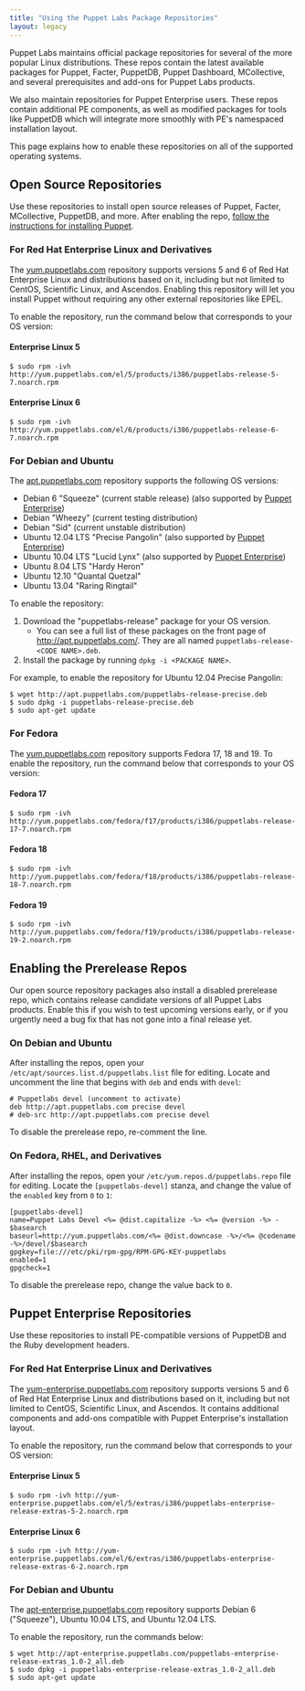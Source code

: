 ```yaml
---
title: "Using the Puppet Labs Package Repositories"
layout: legacy
---
```


[peinstall]: /pe/latest/install_basic.html

Puppet Labs maintains official package repositories for several of the more popular Linux distributions. These repos contain the latest available packages for Puppet, Facter, PuppetDB, Puppet Dashboard, MCollective, and several prerequisites and add-ons for Puppet Labs products.

We also maintain repositories for Puppet Enterprise users. These repos contain additional PE components, as well as modified packages for tools like PuppetDB which will integrate more smoothly with PE's namespaced installation layout.

This page explains how to enable these repositories on all of the supported operating systems.

Open Source Repositories
-----

Use these repositories to install open source releases of Puppet, Facter, MCollective, PuppetDB, and more. After enabling the repo, [follow the instructions for installing Puppet](./installation.html).

### For Red Hat Enterprise Linux and Derivatives

The [yum.puppetlabs.com](http://yum.puppetlabs.com) repository supports versions 5 and 6 of Red Hat Enterprise Linux and distributions based on it, including but not limited to CentOS, Scientific Linux, and Ascendos. Enabling this repository will let you install Puppet without requiring any other external repositories like EPEL.

To enable the repository, run the command below that corresponds to your OS version:

#### Enterprise Linux 5

    $ sudo rpm -ivh http://yum.puppetlabs.com/el/5/products/i386/puppetlabs-release-5-7.noarch.rpm

#### Enterprise Linux 6

    $ sudo rpm -ivh http://yum.puppetlabs.com/el/6/products/i386/puppetlabs-release-6-7.noarch.rpm

### For Debian and Ubuntu

The [apt.puppetlabs.com](http://apt.puppetlabs.com) repository supports the following OS versions:

* Debian 6 "Squeeze" (current stable release) (also supported by [Puppet Enterprise][peinstall])
* Debian "Wheezy" (current testing distribution)
* Debian "Sid" (current unstable distribution)
* Ubuntu 12.04 LTS "Precise Pangolin" (also supported by [Puppet Enterprise][peinstall])
* Ubuntu 10.04 LTS "Lucid Lynx" (also supported by [Puppet Enterprise][peinstall])
* Ubuntu 8.04 LTS "Hardy Heron"
* Ubuntu 12.10 "Quantal Quetzal"
* Ubuntu 13.04 "Raring Ringtail"

To enable the repository:

1. Download the "puppetlabs-release" package for your OS version.
    * You can see a full list of these packages on the front page of <http://apt.puppetlabs.com/>. They are all named `puppetlabs-release-<CODE NAME>.deb`.
2. Install the package by running `dpkg -i <PACKAGE NAME>`.

For example, to enable the repository for Ubuntu 12.04 Precise Pangolin:

    $ wget http://apt.puppetlabs.com/puppetlabs-release-precise.deb
    $ sudo dpkg -i puppetlabs-release-precise.deb
    $ sudo apt-get update

### For Fedora

The [yum.puppetlabs.com](http://yum.puppetlabs.com) repository supports Fedora 17, 18 and 19. To enable the repository, run the command below that corresponds to your OS version:

#### Fedora 17

    $ sudo rpm -ivh http://yum.puppetlabs.com/fedora/f17/products/i386/puppetlabs-release-17-7.noarch.rpm

#### Fedora 18

    $ sudo rpm -ivh http://yum.puppetlabs.com/fedora/f18/products/i386/puppetlabs-release-18-7.noarch.rpm

#### Fedora 19

    $ sudo rpm -ivh http://yum.puppetlabs.com/fedora/f19/products/i386/puppetlabs-release-19-2.noarch.rpm

Enabling the Prerelease Repos
-----

Our open source repository packages also install a disabled prerelease repo, which contains release candidate versions of all Puppet Labs products. Enable this if you wish to test upcoming versions early, or if you urgently need a bug fix that has not gone into a final release yet.

### On Debian and Ubuntu

After installing the repos, open your `/etc/apt/sources.list.d/puppetlabs.list` file for editing. Locate and uncomment the line that begins with `deb` and ends with `devel`:

    # Puppetlabs devel (uncomment to activate)
    deb http://apt.puppetlabs.com precise devel
    # deb-src http://apt.puppetlabs.com precise devel

To disable the prerelease repo, re-comment the line.

### On Fedora, RHEL, and Derivatives

After installing the repos, open your `/etc/yum.repos.d/puppetlabs.repo` file for editing. Locate the `[puppetlabs-devel]` stanza, and change the value of the `enabled` key from `0` to `1`:

    [puppetlabs-devel]
    name=Puppet Labs Devel <%= @dist.capitalize -%> <%= @version -%> - $basearch
    baseurl=http://yum.puppetlabs.com/<%= @dist.downcase -%>/<%= @codename -%>/devel/$basearch
    gpgkey=file:///etc/pki/rpm-gpg/RPM-GPG-KEY-puppetlabs
    enabled=1
    gpgcheck=1

To disable the prerelease repo, change the value back to `0`.

Puppet Enterprise Repositories
-----

Use these repositories to install PE-compatible versions of PuppetDB and the Ruby development headers.

### For Red Hat Enterprise Linux and Derivatives

The [yum-enterprise.puppetlabs.com](http://yum-enterprise.puppetlabs.com) repository supports versions 5 and 6 of Red Hat Enterprise Linux and distributions based on it, including but not limited to CentOS, Scientific Linux, and Ascendos. It contains additional components and add-ons compatible with Puppet Enterprise's installation layout. 

To enable the repository, run the command below that corresponds to your OS version:

#### Enterprise Linux 5

    $ sudo rpm -ivh http://yum-enterprise.puppetlabs.com/el/5/extras/i386/puppetlabs-enterprise-release-extras-5-2.noarch.rpm

#### Enterprise Linux 6

    $ sudo rpm -ivh http://yum-enterprise.puppetlabs.com/el/6/extras/i386/puppetlabs-enterprise-release-extras-6-2.noarch.rpm

### For Debian and Ubuntu

The [apt-enterprise.puppetlabs.com](http://apt-enterprise.puppetlabs.com) repository supports Debian 6 ("Squeeze"), Ubuntu 10.04 LTS, and Ubuntu 12.04 LTS. 

To enable the repository, run the commands below:

    $ wget http://apt-enterprise.puppetlabs.com/puppetlabs-enterprise-release-extras_1.0-2_all.deb
    $ sudo dpkg -i puppetlabs-enterprise-release-extras_1.0-2_all.deb
    $ sudo apt-get update

